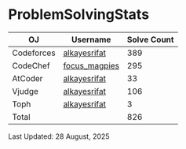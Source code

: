 # ProblemSolvingStats


| OJ | Username | Solve Count |
| -- | -------- | ----------- |
| Codeforces | [alkayesrifat](https://codeforces.com/profile/alkayesrifat) | 389 |
| CodeChef | [focus_magpies](https://www.codechef.com/users/focus_magpies) | 295 |
| AtCoder | [alkayesrifat](https://atcoder.jp/users/alkayesrifat) | 33 |
| Vjudge | [alkayesrifat](https://vjudge.net/user/alkayesrifat) | 106 |
| Toph | [alkayesrifat](https://toph.co/u/alkayesrifat) | 3 |
| Total | | 826 |

Last Updated: 28 August, 2025
